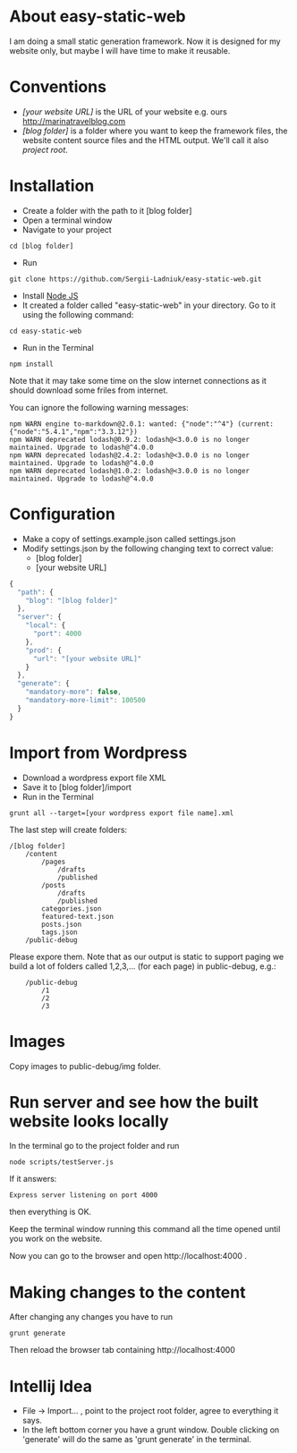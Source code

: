 # About easy-static-web
I am doing a small static generation framework. Now it is designed for my website only, but maybe I will have time to make it reusable.  

# Conventions

* *[your website URL]*  is the URL of your website e.g. ours http://marinatravelblog.com
* *[blog folder]*       is a folder where you want to keep the framework files, the website content source files and the HTML output. We'll call it also *project root*.

# Installation

* Create a folder with the path to it [blog folder]
* Open a terminal window
* Navigate to your project
```
cd [blog folder]
```
* Run
```
git clone https://github.com/Sergii-Ladniuk/easy-static-web.git
```
* Install [Node JS](https://nodejs.org/en/download/)
* It created a folder called "easy-static-web" in your directory. Go to it using the following command:
```
cd easy-static-web
```
* Run in the Terminal
```
npm install
```
Note that it may take some time on the slow internet connections as it should download some friles from internet.

You can ignore the following warning messages:
```
npm WARN engine to-markdown@2.0.1: wanted: {"node":"^4"} (current: {"node":"5.4.1","npm":"3.3.12"})
npm WARN deprecated lodash@0.9.2: lodash@<3.0.0 is no longer maintained. Upgrade to lodash@^4.0.0
npm WARN deprecated lodash@2.4.2: lodash@<3.0.0 is no longer maintained. Upgrade to lodash@^4.0.0
npm WARN deprecated lodash@1.0.2: lodash@<3.0.0 is no longer maintained. Upgrade to lodash@^4.0.0
```

# Configuration
* Make a copy of settings.example.json called settings.json
* Modify settings.json by the following changing text to correct value:
    * [blog folder]
    * [your website URL]

```javascript
{
  "path": {
    "blog": "[blog folder]"
  },
  "server": {
    "local": {
      "port": 4000
    },
    "prod": {
      "url": "[your website URL]"
    }
  },
  "generate": {
    "mandatory-more": false,
    "mandatory-more-limit": 100500
  }
}
```

# Import from Wordpress

* Download a wordpress export file XML
* Save it to [blog folder]/import
* Run in the Terminal
```
grunt all --target=[your wordpress export file name].xml
```

The last step will create folders:
```
/[blog folder]
    /content
        /pages
            /drafts
            /published
        /posts
            /drafts
            /published
        categories.json
        featured-text.json
        posts.json
        tags.json
    /public-debug
```

Please expore them. 
Note that as our output is static to support paging we build a lot of folders called 1,2,3,... (for each page) in public-debug, e.g.:
```
    /public-debug
        /1
        /2
        /3
```

# Images

Copy images to public-debug/img folder.

# Run server and see how the built website looks locally

In the terminal go to the project folder and run
```
node scripts/testServer.js 
```
If it answers:
```
Express server listening on port 4000
```
then everything is OK.

Keep the terminal window running this command all the time opened until you work on the website.

Now you can go to the browser and open http://localhost:4000 .

# Making changes to the content

After changing any changes you have to run
```
grunt generate
```
Then reload the browser tab containing http://localhost:4000 

# Intellij Idea

* File -> Import... , point to the project root folder, agree to everything it says.
* In the left bottom corner you have a grunt window. Double clicking on 'generate' will do the same as 'grunt generate' in the terminal. 
